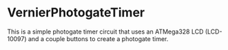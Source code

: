 # VernierPhotogateTimer
This is a simple photogate timer circuit that uses an ATMega328 LCD (LCD-10097) and a couple buttons to create a photogate timer.

